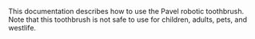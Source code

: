 This documentation describes how to use the Pavel robotic toothbrush.
Note that this toothbrush is not safe to use for children, adults, pets, and westlife.
